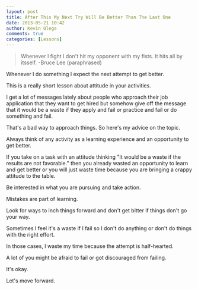 ```yaml
---
layout: post
title: After This My Next Try Will Be Better Than The Last One
date: 2013-05-21 10:42
author: Kevin Olega
comments: true
categories: [Lessons]
---
```

> Whenever I fight I don't hit my opponent with my fists. It hits all by itsself. -Bruce Lee (paraphrased)

Whenever I do something I expect the next attempt to get better.

This is a really short lesson about attitude in your activities. 

I get a lot of messages lately about people who approach their job application that they want to get hired but somehow give off the message that it would be a waste if they apply and fail or practice and fail or do something and fail. 

That's a bad way to approach things. So here's my advice on the topic.

Always think of any activity as a learning experience and an opportunity to get better.

If you take on a task with an attitude thinking "It would be a waste if the results are not favorable." then you already wasted an opportunity to learn and get better or you will just waste time because you are bringing a crappy attitude to the table.

Be interested in what you are pursuing and take action.

Mistakes are part of learning.

Look for ways to inch things forward and don't get bitter if things don't go your way.

Sometimes I feel it's a waste if I fail so I don't do anything or don't do things with the right effort. 

In those cases, I waste my time because the attempt is half-hearted. 

A lot of you might be afraid to fail or got discouraged from failing. 

It's okay. 

Let's move forward.
